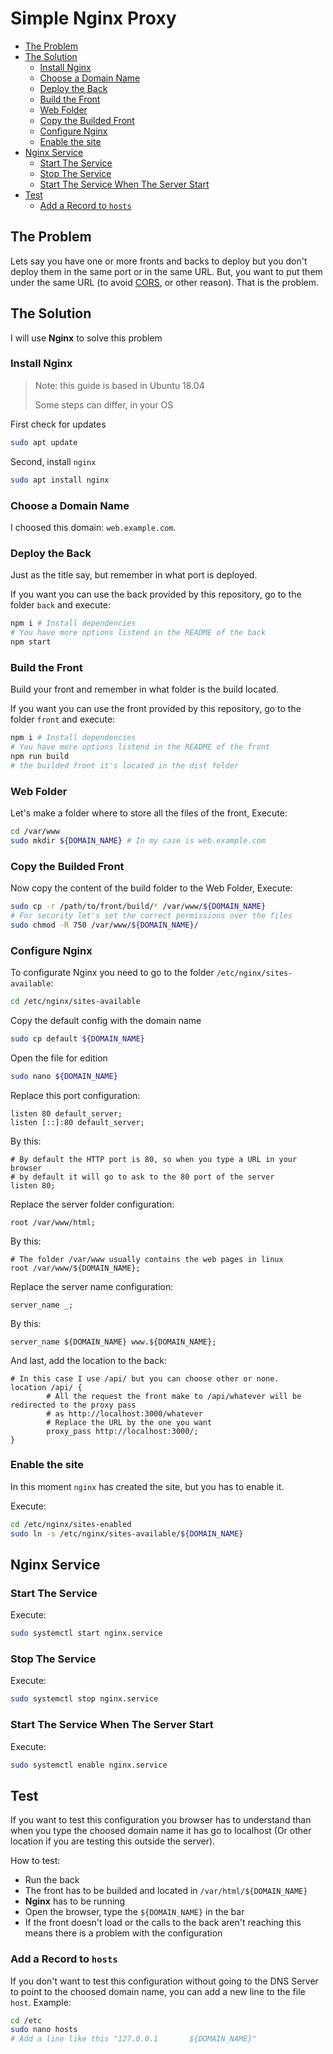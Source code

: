 # Simple Nginx Proxy <!-- omit in toc -->
- [The Problem](#the-problem)
- [The Solution](#the-solution)
  - [Install Nginx](#install-nginx)
  - [Choose a Domain Name](#choose-a-domain-name)
  - [Deploy the Back](#deploy-the-back)
  - [Build the Front](#build-the-front)
  - [Web Folder](#web-folder)
  - [Copy the Builded Front](#copy-the-builded-front)
  - [Configure Nginx](#configure-nginx)
  - [Enable the site](#enable-the-site)
- [Nginx Service](#nginx-service)
  - [Start The Service](#start-the-service)
  - [Stop The Service](#stop-the-service)
  - [Start The Service When The Server Start](#start-the-service-when-the-server-start)
- [Test](#test)
  - [Add a Record to `hosts`](#add-a-record-to-hosts)

## The Problem

Lets say you have one or more fronts and backs to deploy but you don't deploy them in the same port or in the same URL. But, you want to put them under the same URL (to avoid [CORS](https://developer.mozilla.org/en-US/docs/Web/HTTP/CORS), or other reason). That is the problem.


## The Solution

I will use **Nginx** to solve this problem


### Install Nginx

> Note: this guide is based in Ubuntu 18.04
> 
> Some steps can differ, in your OS


First check for updates

```bash
sudo apt update
```

Second, install `nginx`

```bash
sudo apt install nginx
```


### Choose a Domain Name

I choosed this domain: `web.example.com`.


### Deploy the Back

Just as the title say, but remember in what port is deployed. 

If you want you can use the back provided by this repository, go to the folder `back` and execute:

```bash
npm i # Install dependencies
# You have more options listend in the README of the back
npm start
```


### Build the Front

Build your front and remember in what folder is the build located.

If you want you can use the front provided by this repository, go to the folder `front` and execute:

```bash
npm i # Install dependencies
# You have more options listend in the README of the front
npm run build
# the builded front it's located in the dist folder
```


### Web Folder

Let's make a folder where to store all the files of the front, Execute:

```bash
cd /var/www
sudo mkdir ${DOMAIN_NAME} # In my case is web.example.com
```


### Copy the Builded Front

Now copy the content of the build folder to the Web Folder, Execute:

```bash
sudo cp -r /path/to/front/build/* /var/www/${DOMAIN_NAME}
# For security let's set the correct permissions over the files
sudo chmod -R 750 /var/www/${DOMAIN_NAME}/
```


### Configure Nginx

To configurate Nginx you need to go to the folder `/etc/nginx/sites-available`:

```bash
cd /etc/nginx/sites-available
```

Copy the default config with the domain name

```bash
sudo cp default ${DOMAIN_NAME}
```

Open the file for edition

```bash
sudo nano ${DOMAIN_NAME}
```

Replace this port configuration:

```nginx
listen 80 default_server;
listen [::]:80 default_server;
```

By this: 

```nginx
# By default the HTTP port is 80, so when you type a URL in your browser
# by default it will go to ask to the 80 port of the server 
listen 80;
```

Replace the server folder configuration:

```nginx
root /var/www/html;
```

By this:

```nginx
# The folder /var/www usually contains the web pages in linux
root /var/www/${DOMAIN_NAME};
```

Replace the server name configuration:

```nginx
server_name _;
```

By this:

```nginx
server_name ${DOMAIN_NAME} www.${DOMAIN_NAME};
```

And last, add the location to the back:

```nginx
# In this case I use /api/ but you can choose other or none.
location /api/ {
        # All the request the front make to /api/whatever will be redirected to the proxy pass
        # as http://localhost:3000/whatever
        # Replace the URL by the one you want
        proxy_pass http://localhost:3000/;
}
```


### Enable the site

In this moment `nginx` has created the site, but you has to enable it.

Execute:

```bash
cd /etc/nginx/sites-enabled
sudo ln -s /etc/nginx/sites-available/${DOMAIN_NAME}
```


## Nginx Service

### Start The Service

Execute:

```bash
sudo systemctl start nginx.service
```

### Stop The Service

Execute:

```bash
sudo systemctl stop nginx.service
```

### Start The Service When The Server Start

Execute:

```bash
sudo systemctl enable nginx.service
```


## Test

If you want to test this configuration you browser has to understand than when you type the choosed domain name it has go to localhost (Or other location if you are testing this outside the server).

How to test:

- Run the back
- The front has to be builded and located in `/var/html/${DOMAIN_NAME}`
- **Nginx** has to be running
- Open the browser, type the `${DOMAIN_NAME}` in the bar
- If the front doesn't load or the calls to the back aren't reaching this means there is a problem with the configuration

### Add a Record to `hosts`

If you don't want to test this configuration without going to the DNS Server to point to the choosed domain name, you can add a new line to the file `host`. Example:

```bash
cd /etc
sudo nano hosts
# Add a line like this "127.0.0.1       ${DOMAIN_NAME}"
```

